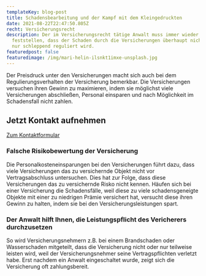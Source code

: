 ```yaml
---
templateKey: blog-post
title: Schadensbearbeitung und der Kampf mit dem Kleingedruckten
date: 2021-08-22T22:47:50.805Z
recht: Versicherungsrecht
description: Der im Versicherungsrecht tätige Anwalt muss immer wieder
  feststellen, dass der Schaden durch die Versicherungen überhaupt nicht oder
  nur schleppend reguliert wird.
featuredpost: false
featuredimage: /img/mari-helin-ilsnkt1imxe-unsplash.jpg
---
```

Der Preisdruck unter den Versicherungen macht sich auch bei dem Regulierungsverhalten der Versicherung bemerkbar. Die Versicherungen versuchen ihren Gewinn zu maximieren, indem sie möglichst viele Versicherungen abschließen, Personal einsparen und nach Möglichkeit im Schadensfall nicht zahlen.

<div class="bg-scnd container-fluid" style="margin-top:1rem;margin-bottom:1rem;"><div class="container"><div class="justify-content-center row"><div class="col-md-auto"><h2 style="text-align: right; width: fit-content;">Jetzt Kontakt aufnehmen</h2></div><div class="col-md-auto"><a href="./kontakt" class="btn btn-primary">Zum Kontaktformular</a></div></div></div></div>

### Falsche Risikobewertung der Versicherung

Die Personalkosteneinsparungen bei den Versicherungen führt dazu, dass viele Versicherungen das zu versichernde Objekt nicht vor Vertragsabschluss untersuchen. Dies hat zur Folge, dass diese Versicherungen das zu versichernde Risko nicht kennen. Häufen sich bei einer Versicherung die Schadensfälle, weil diese zu viele schadensgeneigte Objekte mit einer zu niedrigen Prämie versichert hat, versucht diese ihren Gewinn zu halten, indem sie bei den Versicherungsleistungen spart.

### Der Anwalt hilft Ihnen, die Leistungspflicht des Vericherers durchzusetzen

So wird Versicherungsnehmern z.B. bei einem Brandschaden oder Wasserschaden mitgeteilt, dass die Versicherung nicht oder nur teilweise leisten wird, weil der Versicherungsnehmer seine Vertragspflichten verletzt habe. Erst nachdem ein Anwalt eingeschaltet wurde, zeigt sich die Versicherung oft zahlungsbereit.
